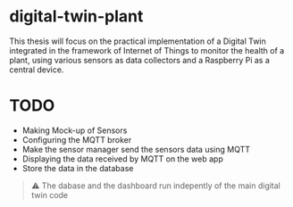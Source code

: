 # digital-twin-plant
This thesis will focus on the practical implementation of a Digital Twin integrated in the framework of Internet of Things to monitor the health of a plant, using various sensors as data collectors and a Raspberry Pi as a central device.

# TODO 
- Making Mock-up of Sensors
- Configuring the MQTT broker
- Make the sensor manager send the sensors data using MQTT
- Displaying the data received by MQTT on the web app
- Store the data in the database
> ⚠️ The dabase and the dashboard run indepently of the main digital twin code

